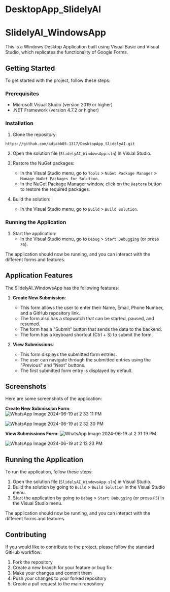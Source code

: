 # DesktopApp_SlidelyAI



# SlidelyAI_WindowsApp

This is a Windows Desktop Application built using Visual Basic and Visual Studio, which replicates the functionality of Google Forms.

## Getting Started

To get started with the project, follow these steps:

### Prerequisites

- Microsoft Visual Studio (version 2019 or higher)
- .NET Framework (version 4.7.2 or higher)

### Installation

1. Clone the repository:

```bash
https://github.com/adiabb05-1317/DesktopApp_SlidelyAI.git
```

2. Open the solution file (`SlidelyAI_WindowsApp.sln`) in Visual Studio.

3. Restore the NuGet packages:
   - In the Visual Studio menu, go to `Tools` > `NuGet Package Manager` > `Manage NuGet Packages for Solution`.
   - In the NuGet Package Manager window, click on the `Restore` button to restore the required packages.

4. Build the solution:
   - In the Visual Studio menu, go to `Build` > `Build Solution`.

### Running the Application

1. Start the application:
   - In the Visual Studio menu, go to `Debug` > `Start Debugging` (or press `F5`).

The application should now be running, and you can interact with the different forms and features.

## Application Features

The SlidelyAI_WindowsApp has the following features:

1. **Create New Submission**:
   - This form allows the user to enter their Name, Email, Phone Number, and a GitHub repository link.
   - The form also has a stopwatch that can be started, paused, and resumed.
   - The form has a "Submit" button that sends the data to the backend.
   - The form has a keyboard shortcut (Ctrl + S) to submit the form.

2. **View Submissions**:
   - This form displays the submitted form entries.
   - The user can navigate through the submitted entries using the "Previous" and "Next" buttons.
   - The first submitted form entry is displayed by default.

## Screenshots

Here are some screenshots of the application:

**Create New Submission Form**:
![WhatsApp Image 2024-06-19 at 2 33 11 PM](https://github.com/adiabb05-1317/DesktopApp_SlidelyAI/assets/108891742/2a655704-b616-487b-88c0-722264710cf0)

![WhatsApp Image 2024-06-19 at 2 32 30 PM](https://github.com/adiabb05-1317/DesktopApp_SlidelyAI/assets/108891742/306377b1-c982-4052-b5d5-557271010bf9)

**View Submissions Form**:
![WhatsApp Image 2024-06-19 at 2 31 19 PM](https://github.com/adiabb05-1317/DesktopApp_SlidelyAI/assets/108891742/17241376-1ddb-4742-8ea8-88fcfdc2566b)

![WhatsApp Image 2024-06-19 at 2 12 23 PM](https://github.com/adiabb05-1317/DesktopApp_SlidelyAI/assets/108891742/4b8318b1-9586-4fc2-ac96-9946a32709b2)

## Running the Application

To run the application, follow these steps:

1. Open the solution file (`SlidelyAI_WindowsApp.sln`) in Visual Studio.
2. Build the solution by going to `Build` > `Build Solution` in the Visual Studio menu.
3. Start the application by going to `Debug` > `Start Debugging` (or press `F5`) in the Visual Studio menu.

The application should now be running, and you can interact with the different forms and features.

## Contributing

If you would like to contribute to the project, please follow the standard GitHub workflow:

1. Fork the repository
2. Create a new branch for your feature or bug fix
3. Make your changes and commit them
4. Push your changes to your forked repository
5. Create a pull request to the main repository 
